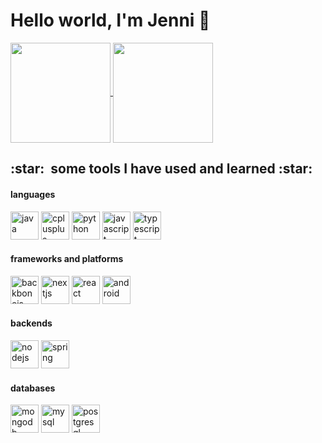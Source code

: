 # Hello world, I'm Jenni 👋

<div>
<a href="https://github.com/jenniaylis">
  <img align="center" src="https://github-readme-stats-sigma-five.vercel.app/api/top-langs/?username=jenjei&layout=compact&theme=buefy" height="160" />
</a>
<img src="https://github-readme-streak-stats.herokuapp.com/?user=jenjei&theme=buefy" height="160" align="center"></img>
</div>

<h2> :star: &nbsp;some tools I have used and learned :star: </h2>
<h4>languages</h4>
<p align="left">
<img src="https://cdn.jsdelivr.net/gh/devicons/devicon/icons/java/java-original.svg" alt="java" title="Java" width="45" height="45"/>
<img src="https://cdn.jsdelivr.net/gh/devicons/devicon/icons/cplusplus/cplusplus-original.svg" alt="cplusplus" title="C++" width="45" height="45"/>
<img src="https://cdn.jsdelivr.net/gh/devicons/devicon/icons/python/python-original.svg" alt="python" title="Python" width="45" height="45"/>
<img src="https://cdn.jsdelivr.net/gh/devicons/devicon/icons/javascript/javascript-original.svg" alt="javascript" title="Javascript" width="45" height="45"/>
<img src="https://cdn.jsdelivr.net/gh/devicons/devicon/icons/typescript/typescript-original.svg" alt="typescript" title="Typescript" width="45" height="45" />

<h4>frameworks and platforms</h4>
<p align="left">
<img src="https://cdn.jsdelivr.net/gh/devicons/devicon/icons/backbonejs/backbonejs-original.svg" alt="backbonejs" title="BackboneJS" width="45" height="45" />
<img src="https://cdn.jsdelivr.net/gh/devicons/devicon/icons/nextjs/nextjs-original.svg" alt="nextjs" title="NextJS" width="45" height="45" />
<img src="https://cdn.jsdelivr.net/gh/devicons/devicon/icons/react/react-original.svg" alt="react" title="React" width="45" height="45"/>
<img src="https://cdn.jsdelivr.net/gh/devicons/devicon/icons/android/android-original.svg" alt="android" title="Android" width="45" height="45"/>
  
<h4>backends</h4>
<p align="left">
<img src="https://cdn.jsdelivr.net/gh/devicons/devicon/icons/nodejs/nodejs-original.svg" alt="nodejs" title="NodeJS" width="45" height="45"/>
<img src="https://cdn.jsdelivr.net/gh/devicons/devicon/icons/spring/spring-original.svg" alt="spring" title="JavaSpring" width="45" height="45" />

<h4>databases</h4>
<p align="left">
<img src="https://cdn.jsdelivr.net/gh/devicons/devicon/icons/mongodb/mongodb-original.svg" alt="mongodb" title="MongoDB" width="45" height="45"/>
<img src="https://cdn.jsdelivr.net/gh/devicons/devicon/icons/mysql/mysql-original.svg" alt="mysql" title="MySQL" width="45" height="45" />
<img src="https://cdn.jsdelivr.net/gh/devicons/devicon/icons/postgresql/postgresql-original.svg" alt="postgresql" title="PostGreSQL" width="45" height="45" />
